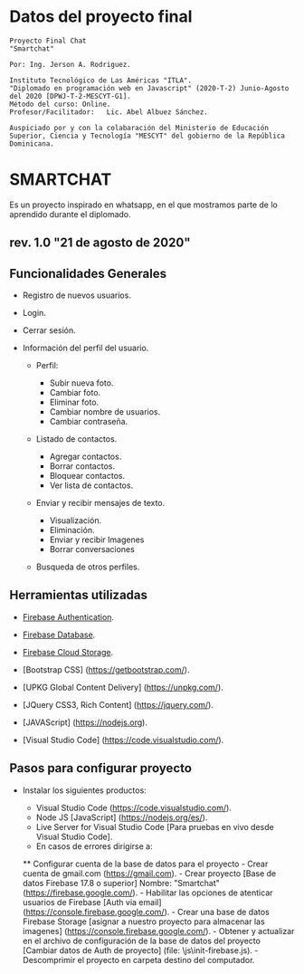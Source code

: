 # Datos del proyecto final
	
	Proyecto Final Chat
	"Smartchat"
	
	Por: Ing. Jerson A. Rodriguez.

	Instituto Tecnológico de Las Américas "ITLA".
	"Diplomado en programación web en Javascript" (2020-T-2) Junio-Agosto del 2020 [DPWJ-T-2-MESCYT-G1].
	Método del curso: Online.
	Profesor/Facilitador:	Lic. Abel Albuez Sánchez.
	
	Auspiciado por y con la colabaración del Ministerio de Educación Superior, Ciencia y Tecnología "MESCYT" del gobierno de la República Dominicana.


# SMARTCHAT

Es un proyecto inspirado en whatsapp, en el que mostramos parte de lo aprendido durante el diplomado.

## rev. 1.0 "21 de agosto de 2020"

## Funcionalidades Generales

* Registro de nuevos usuarios.
* Login.
* Cerrar sesión.
* Información del perfil del usuario.
  
  * Perfil:
    * Subir nueva foto.
    * Cambiar foto.	
    * Eliminar foto.
    * Cambiar nombre de usuarios.
    * Cambiar contraseña.
    
  * Listado de contactos.
    * Agregar contactos.
    * Borrar contactos.
    * Bloquear contactos.
    * Ver lista de contactos.
    
  * Enviar y recibir mensajes de texto.
    * Visualización.
    * Eliminación.
    * Enviar y recibir Imagenes
    * Borrar conversaciones

  * Busqueda de otros perfiles.


## Herramientas utilizadas

* [Firebase Authentication](https://firebase.google.com/docs/auth).

* [Firebase Database](https://firebase.google.com/docs/database).

* [Firebase Cloud Storage](https://firebase.google.com/docs/storage).

* [Bootstrap CSS] (https://getbootstrap.com/).

* [UPKG Global Content Delivery] (https://unpkg.com/).

* [JQuery CSS3, Rich Content] (https://jquery.com/).

* [JAVAScript] (https://nodejs.org).

* [Visual Studio Code] (https://code.visualstudio.com/).

## Pasos para configurar proyecto

* Instalar los siguientes productos:
	- Visual Studio Code (https://code.visualstudio.com/).
	- Node JS [JavaScript] (https://nodejs.org/es/).
	- Live Server for Visual Studio Code [Para pruebas en vivo desde Visual Studio Code].
	- En casos de errores dirigirse a: 

	** Configurar cuenta de la base de datos para el proyecto
		- Crear cuenta de gmail.com (https://gmail.com).
		- Crear proyecto [Base de datos Firebase 17.8 o superior] Nombre: "Smartchat"  (https://firebase.google.com/).
		- Habilitar las opciones de atenticar usuarios de Firebase [Auth via email] (https://console.firebase.google.com/).
		- Crear una base de datos Firebase Storage [asignar a nuestro proyecto para almacenar las imagenes] (https://console.firebase.google.com/).
		- Obtener y actualizar en el archivo de configuración de la base de datos del proyecto [Cambiar datos de Auth de proyecto] (file: \js\init-firebase.js).
		- Descomprimir el proyecto en carpeta destino del computador.
		